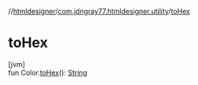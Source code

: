 //[htmldesigner](../../index.md)/[com.jdngray77.htmldesigner.utility](index.md)/[toHex](to-hex.md)

# toHex

[jvm]\
fun Color.[toHex](to-hex.md)(): [String](https://kotlinlang.org/api/latest/jvm/stdlib/kotlin/-string/index.html)

